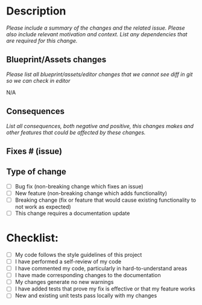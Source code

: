 # Description
*Please include a summary of the changes and the related issue. Please also include relevant motivation and context. List any dependencies that are required for this change.*

## Blueprint/Assets changes
*Please list all blueprint/assets/editor changes that we cannot see diff in git so we can check in editor*

N/A

## Consequences
*List all consequences, both negative and positive, this changes makes and other features that could be affected by these changes.*

## Fixes # (issue)

## Type of change

- [ ] Bug fix (non-breaking change which fixes an issue)
- [ ] New feature (non-breaking change which adds functionality)
- [ ] Breaking change (fix or feature that would cause existing functionality to not work as expected)
- [ ] This change requires a documentation update

# Checklist:
- [ ] My code follows the style guidelines of this project
- [ ] I have performed a self-review of my code
- [ ] I have commented my code, particularly in hard-to-understand areas
- [ ] I have made corresponding changes to the documentation
- [ ] My changes generate no new warnings
- [ ] I have added tests that prove my fix is effective or that my feature works
- [ ] New and existing unit tests pass locally with my changes

